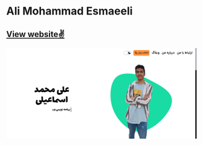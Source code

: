 # Ali Mohammad Esmaeeli 
## **[View website✌](https://www.alimohammad.blog/)**
![webpage](./screenshots/webpage.png)
